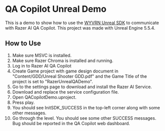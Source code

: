 # QA Copilot Unreal Demo

This is a demo to show how to use the [WYVRN Unreal SDK](https://github.com/WyvrnOfficial/Unreal_WyvrnSDK/tree/UNICODE_WITHOUT_DLL) to communicate with Razer AI QA Copilot. This project was made with Unreal Engine 5.5.4.

## How to Use

1. Make sure MSVC is installed. 
2. Make sure Razer Chroma is installed and running.
3. Log in to Razer AI QA Copilot
4. Create Game project with game design document in "Content/GDD/Unreal Shooter GDD.pdf" and the Game Title of the project is set to "RazerUnrealQADemo".
5. Go to the settings page to download and install the Razer AI Service.
6. Download and replace the service configuration file.
7. Open QACopilotDemo.uproject.
8. Press play.
9. You should see InitSDK_SUCCESS in the top-left corner along with some other messages.
10. Go through the level. You should see some other SUCCESS messages. Bug should be reported in the QA Copilot web dashboard.